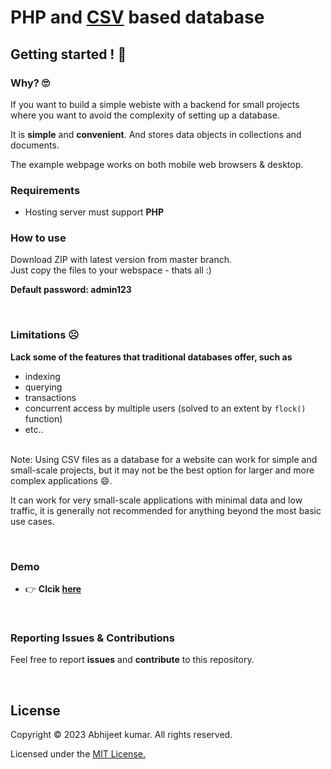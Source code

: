 # PHP and [CSV](https://en.wikipedia.org/wiki/Comma-separated_values) based database


## Getting started ! 🚀

### Why? 🙄

If you want to build a simple webiste with a backend for small projects where you want to avoid the complexity of setting up a database.

It is **simple** and **convenient**. And stores data objects in collections and documents. <br/>

The example webpage works on both mobile web browsers & desktop.

### Requirements

* Hosting server must support **PHP**

### How to use
Download ZIP with latest version from master branch.<br/>
Just copy the files to your webspace - thats all :)

**Default password: admin123**

<br/>


### Limitations ☹

**Lack some of the features that traditional databases offer, such as**

* indexing
* querying
* transactions
* concurrent access by multiple users (solved to an extent by `flock()` function)
* etc..

<br/>
Note: Using CSV files as a database for a website can work for simple and small-scale projects, but it may not be the best option for larger and more complex applications 😄.

It can work for very small-scale applications with minimal data and low traffic, it is generally not recommended for anything beyond the most basic use cases. 

<br/>

### Demo 

* 👉 **Clcik  [here](#)**
<br/>

### Reporting Issues & Contributions

Feel free to report <b>issues</b> and <b>contribute</b> to this repository.

<br/>

## License

Copyright © 2023 Abhijeet kumar. All rights reserved.

Licensed under the [MIT License.](LICENSE)
